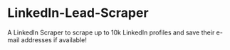 # LinkedIn-Lead-Scraper
A LinkedIn Scraper to scrape up to 10k LinkedIn profiles and save their e-mail addresses if available!
